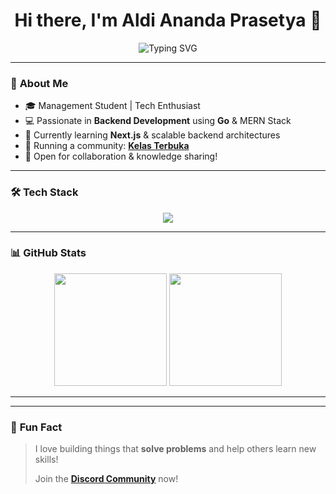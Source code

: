 <h1 align="center">Hi there, I'm Aldi Ananda Prasetya 👋</h1>
<p align="center">
  <img src="https://readme-typing-svg.demolab.com?font=Fira+Code&size=18&pause=1000&color=478778&center=true&width=450&lines=Web+Developer+|+MERN+Enthusiast;Love+to+Code+%26+Build+Awesome+Things" alt="Typing SVG" />
</p>

---

### 🚀 **About Me**
- 🎓 Management Student | Tech Enthusiast  
- 💻 Passionate in **Backend Development** using **Go** & MERN Stack  
- 🌱 Currently learning **Next.js** & scalable backend architectures  
- 📢 Running a community: **[Kelas Terbuka](https://github.com/Discord-Kelas-Terbuka)**
- 🎯 Open for collaboration & knowledge sharing!  

---

### 🛠 **Tech Stack**
<p align="center">
  <img src="https://skillicons.dev/icons?i=nodejs,react,nextjs,tailwind,js,ts,mongodb,git,github" />
</p>

---

### 📊 **GitHub Stats**
<p align="center">
  <img src="https://github-readme-stats.vercel.app/api?username=AAP1003&show_icons=true&theme=tokyonight" height="180" />
  <img src="https://github-readme-streak-stats.herokuapp.com/?user=AAP1003&theme=tokyonight" height="180" />
</p>

---

<!--
### 📫 **Let's Connect!**
<p align="center">
  <a href="https://www.linkedin.com/in/aldiaprasetya" target="_blank">
    <img src="https://img.shields.io/badge/LinkedIn-%230077B5.svg?style=for-the-badge&logo=linkedin&logoColor=white" />
  </a>
  <a href="https://github.com/stegripe" target="_blank">
    <img src="https://img.shields.io/badge/GitHub-181717.svg?style=for-the-badge&logo=github&logoColor=white" />
  </a>
  <a href="https://discord.gg/your-server-link" target="_blank">
    <img src="https://img.shields.io/badge/Discord-%237289DA.svg?style=for-the-badge&logo=discord&logoColor=white" />
  </a>
</p>
--->

---

### 🎉 **Fun Fact**
> I love building things that **solve problems** and help others learn new skills!
> 
> Join the **[Discord Community](https://discord.gg/NEBqnst6MQ)** now!
<!--

[![Auth UI Vue](https://svg.bookmark.style/api?url=https://github.com/RizkyRauf/Whatsapp-blast-selenium&mode=light&style=horizontal)](https://github.com/RizkyRauf/Whatsapp-blast-selenium)

--->
